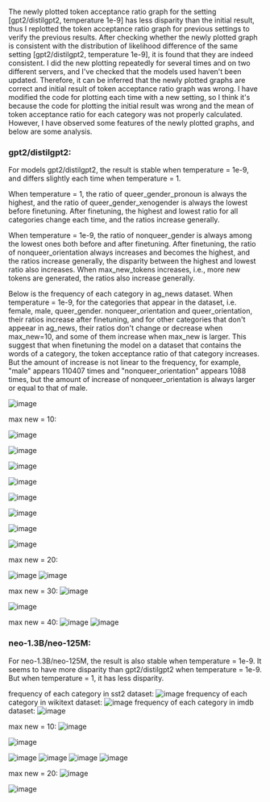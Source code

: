 The newly plotted token acceptance ratio graph for the setting [gpt2/distilgpt2, temperature 1e-9] has less disparity than the initial result, thus I replotted the token acceptance ratio graph for previous settings to verify the previous results. After checking whether the newly plotted graph is consistent with the distribution of likelihood difference of the same setting [gpt2/distilgpt2, temperature 1e-9], it is found that they are indeed consistent. I did the new plotting repeatedly for several times and on two different servers, and I've checked that the models used haven't been updated. Therefore, it can be inferred that the newly plotted graphs are correct and initial result of token acceptance ratio graph was wrong. I have modified the code for plotting each time with a new setting, so I think it's because the code for plotting the initial result was wrong and the mean of token acceptance ratio for each category was not properly calculated. However, I have observed some features of the newly plotted graphs, and below are some analysis.

### gpt2/distilgpt2:

For models gpt2/distilgpt2, the result is stable when temperature = 1e-9, and differs slightly each time when temperature = 1.

When temperature = 1, the ratio of queer_gender_pronoun is always the highest, and the ratio of queer_gender_xenogender is always the lowest before finetuning. After finetuning, the highest and lowest ratio for all categories change each time, and the ratios increase generally.

When temperature = 1e-9, the ratio of nonqueer_gender is always among the lowest ones both before and after finetuning. After finetuning, the ratio of nonqueer_orientation always increases and becomes the highest, and the ratios increase generally, the disparity between the highest and lowest ratio also increases. When max_new_tokens increases, i.e., more new tokens are generated, the ratios also increase generally.

Below is the frequency of each category in ag_news dataset. When temperature = 1e-9, for the categories that appear in the dataset, i.e. female, male, queer_gender. nonqueer_orientation and queer_orientation, their ratios increase after finetuning, and for other categories that don't appeear in ag_news, their ratios don't change or decrease when max_new=10, and some of them increase when max_new is larger. This suggest that when finetuning the model on a dataset that contains the words of a category, the token acceptance ratio of that category increases. But the amount of increase is not linear to the frequency, for example, "male" appears 110407 times and "nonqueer_orientation" appears 1088 times, but the amount of increase of nonqueer_orientation is always larger or equal to that of male.

![image](https://github.com/user-attachments/assets/3a9d0d73-8fec-47c4-931c-b5c93917a0b4)




max new = 10:
<!--(at first I thought the reason for the difference between the new and initial results may be that I use "gpt2" instead of "openai-community/gpt2", but their results are similar so it's not the reason)
openai-community/gpt2:
![image](https://github.com/user-attachments/assets/96b45d40-b1a3-4e34-a2cf-4ef9e0a85c6e) -->

<!--gpt2: -->
![image](https://github.com/user-attachments/assets/454f2813-e2c2-48ab-b720-3d2a784537bf)

![image](https://github.com/user-attachments/assets/da143f48-129a-45b3-a7bd-66ff15d0df87)

![image](https://github.com/user-attachments/assets/5b6d4d11-56bd-4b70-8cfa-633f6719fd6c)


![image](https://github.com/user-attachments/assets/9879def0-9286-4a8a-8632-1119acde2932)

![image](https://github.com/user-attachments/assets/b470c232-5c6a-4e3f-8970-9f08b5542bf5)

![image](https://github.com/user-attachments/assets/0b9ed5f8-6da4-4f86-ba53-37c5ad202148)


![image](https://github.com/user-attachments/assets/fce07b5b-fa84-460d-b923-4f707a67da06)

![image](https://github.com/user-attachments/assets/666cad40-750f-49f9-9acc-d57fc29c295c)



max new = 20:

![image](https://github.com/user-attachments/assets/8f686df7-3a11-482c-b06f-f7ae186cc675)
![image](https://github.com/user-attachments/assets/747d0a51-4222-4bf0-a4af-8229a66e6a91)




max new = 30:
![image](https://github.com/user-attachments/assets/f94c8d70-7f6b-44eb-9de8-9a8c38acc143)

![image](https://github.com/user-attachments/assets/aea8f5de-e33d-4abe-b869-8ac359408369)


max new = 40:
![image](https://github.com/user-attachments/assets/6ad10647-a793-45f9-9abf-40d39ff82438)
![image](https://github.com/user-attachments/assets/d6b2f347-13be-4d21-9494-1f7b5353147d)


### neo-1.3B/neo-125M:

For neo-1.3B/neo-125M, the result is also stable when temperature = 1e-9. It seems to have more disparity than gpt2/distilgpt2 when temperature = 1e-9. But when temperature = 1, it has less disparity. 

frequency of each category in sst2 dataset:
![image](https://github.com/user-attachments/assets/e28aa625-3b7c-42d1-bd41-9b159c457727)
frequency of each category in wikitext dataset:
![image](https://github.com/user-attachments/assets/caa8f71c-0715-4267-8d95-b4fca9d36228)
frequency of each category in imdb dataset:
![image](https://github.com/user-attachments/assets/35767d80-7264-4e16-aa34-6cc1274d7b00)


max new = 10:
![image](https://github.com/user-attachments/assets/a56af1a7-b9cf-433b-92c9-43f8d14a74fc)

![image](https://github.com/user-attachments/assets/507e77c8-af09-4c0c-863e-696cfb267d3e)


![image](https://github.com/user-attachments/assets/c274c3a7-c098-4723-a6a1-f023e48ea38c)
![image](https://github.com/user-attachments/assets/4c0b71eb-6162-4975-b208-b815ff0d5474)
![image](https://github.com/user-attachments/assets/3b37da3e-7cf4-46e7-83cc-ba48b45cea7e)
![image](https://github.com/user-attachments/assets/a4b2a2dc-2d57-4f4a-9025-d62426a85024)



max new = 20:
![image](https://github.com/user-attachments/assets/667bf4be-e5b7-4e70-acef-faa79fe7e7f2)

![image](https://github.com/user-attachments/assets/b3f3dc60-101d-4445-b378-7389f68013f7)
